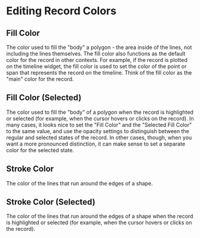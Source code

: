 # Editing Record Colors

## Fill Color

The color used to fill the "body" a polygon - the area inside of the lines, not including the lines themselves. The fill color also functions as the default color for the record in other contexts. For example, if the record is plotted on the timeline widget, the fill color is used to set the color of the point or span that represents the record on the timeline. Think of the fill color as the "main" color for the record.

## Fill Color (Selected)

The color used to fill the "body" of a polygon when the record is highlighted or selected (for example, when the cursor hovers or clicks on the record). In many cases, it looks nice to set the "Fill Color" and the "Selected Fill Color" to the same value, and use the opacity settings to distinguish between the regular and selected states of the record. In other cases, though, when you want a more pronounced distinction, it can make sense to set a separate color for the selected state.

## Stroke Color

The color of the lines that run around the edges of a shape.

## Stroke Color (Selected)

The color of the lines that run around the edges of a shape when the record is highlighted or selected (for example, when the cursor hovers or clicks on the record).
